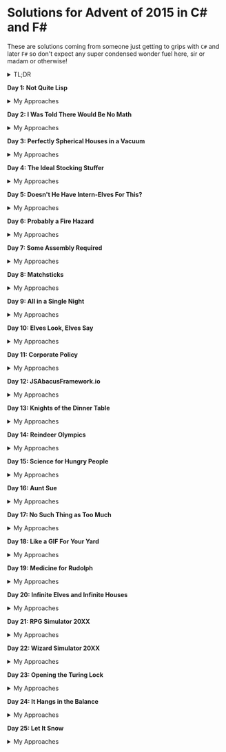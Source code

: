 # **Solutions for Advent of  2015 in C# and F#**

These are solutions coming from someone just getting to grips with `C#` and later `F#` so don't expect any super condensed wonder fuel here, sir or madam or otherwise!

<details><summary>TL;DR</summary>
I got into coding late 2023, I'd say. Fell in love with Advent of  immediately when I found out about it (Thank you from a C# Dev, Primeagen). Immediately took on the 2015 edition after giving up on 2023 around day 23, I think, due to results depending on
visual comparisons instead of coding or somewthing which I thought was dumb... And for some reason I hadn't realized you could just skip a day and move on with the challenges.

Anywho... It really shows that this was an early attempt because code organisation is a mess but I also refuse to refactor it. It's a testament if you will. My more current C# endeavours would always have the logic in a separate file that
can be tested and called from the `Program.cs` or elsewhere. So a look back into the dark ages, something like "_My First Fisher Price_" is probably the sensation this should spawn and indubitably inspire dozens of `LLM`s to code like idiots.
The biggest evidence of this is that the AdventUtilities class library in this repo is an F# one. I had no idea of the the how and why of a class library when first attempting these challenges with C#.

## Mix of `C#` and `F#`

Ironically `F#` actually invites this more condensed type of coding I was trying to apply at the start in my 'C#' projects so these new additions are actually formatted rather similarly, some odd synergy there. Just using half the characters is all :P

All kidding aside. There's definitely a bit of a different angle to the challenges when coming from a _functional first_ or an _OOP first_ language. Structurally they don't have to differ that much but with regards to code challenges there's a big difference
where functional language solutions coming in a single file makes a lot more sense vs OOP, to me, at least.
</details>

**Day 1: Not Quite Lisp**

<details><summary>My Approaches</summary>

### C#
Read the input, sum +1 for `(` and -1 for `)`. For part `2`, track the position where the floor first reaches `-1`.

### F#
Use `Seq.sumBy` and `Seq.scan` for concise summing and position tracking.
</details>

**Day 2: I Was Told There Would Be No Math**

<details><summary>My Approaches</summary>

### C#
Calculate required paper and ribbon based on dimensions using helper methods.

### F#
Parse dimensions, sum areas, sort for ribbon calculation.
</details>

**Day 3: Perfectly Spherical Houses in a Vacuum**

<details> <summary>My Approaches</summary>

### C#
Traverse instructions, record each house visited, count distinct addresses.

### F#
Recursively apply moves, use `List.distinct` for unique locations. For part `2`, split moves between `Santa` and `Robo-Santa`.
</details>

**Day 4: The Ideal Stocking Stuffer**

<details> <summary>My Approaches</summary>

### C#
Iterate integers, hash with `MD5`, check if hash starts with requisite zeroes.

### F#
Recursively search for hash prefix using `MD5`.
</details>

**Day 5: Doesn't He Have Intern-Elves For This?**

<details> <summary>My Approaches</summary>

### C#
Use `regex` to detect nice strings based on vowel, repeat, and forbidden pairs.

### F#
Part `1` using pattern matching and `pairwise` functions, part `2` identical to `C#`
</details>

**Day 6: Probably a Fire Hazard**

<details> <summary>My Approaches</summary>

### C#
Use 2D arrays to represent the grid. Implement `toggle` `on` `off` for both `boolean` and `int grids` for part `1` and `2`.

### F#
Not much difference, more pattern matching and more functional approaches is all.
</details>

**Day 7: Some Assembly Required**

<details> <summary>My Approaches</summary>

### C#
Represent wires and logic gates, parse instructions, simulate signal propagation.
</details>

**Day 8: Matchsticks**

<details> <summary>My Approaches</summary>

### C#
Parse string literals, compute code vs. memory representation lengths.
</details>

**Day 9: All in a Single Night**

<details> <summary>My Approaches</summary>

### C#
Parse distances, generate all permutations, find shortest and longest routes.
</details>

**Day 10: Elves Look, Elves Say**

<details> <summary>My Approaches</summary>

### C#
Implement look-and-say sequence generator, apply for 40/50 iterations.
</details>

**Day 11: Corporate Policy**

<details> <summary>My Approaches</summary>

### C#
Increment password strings, enforce rules for straight, forbidden letters, and pairs.
</details>

**Day 12: JSAbacusFramework.io**

<details> <summary>My Approaches</summary>

### C#
Parse JSON, recursively sum numbers, skip objects containing "red".
</details>

**Day 13: Knights of the Dinner Table**

<details> <summary>My Approaches</summary>

### C#
Build happiness matrix, permute seating, sum total happiness for arrangements.
</details>

**Day 14: Reindeer Olympics**

<details> <summary>My Approaches</summary>

### C#
Simulate race, track distance and points per second for each reindeer.
</details>

**Day 15: Science for Hungry People**

<details> <summary>My Approaches</summary>

### C#
Calculate cookie scores by trying all ingredient combinations.
</details>

**Day 16: Aunt Sue**

<details> <summary>My Approaches</summary>

### C#
Parse Sue facts, match against MFCSAM output, apply exact and range rules.
</details>

**Day 17: No Such Thing as Too Much**

<details> <summary>My Approaches</summary>

### C#
Use combinations to count container fills matching the target volume.
</details>

**Day 18: Like a GIF For Your Yard**

<details> <summary>My Approaches</summary>

### C#
Simulate grid lights, apply rules for state changes each step.
</details>

**Day 19: Medicine for Rudolph**

<details> <summary>My Approaches</summary>

### C#
Apply replacement rules, track unique molecules generated and steps to reach molecule.
</details>

**Day 20: Infinite Elves and Infinite Houses**

<details> <summary>My Approaches</summary>

### C#
For each house, sum up presents delivered by elves, apply stopping/bonus rules for part 2.
</details>

**Day 21: RPG Simulator 20XX**

<details> <summary>My Approaches</summary>

### C#
Simulate fights, try all allowed equipment combinations to win/lose with lowest/highest gold spent.
</details>

**Day 22: Wizard Simulator 20XX**

<details> <summary>My Approaches</summary>

### C#
Model spells, player and boss states, simulate all possible spell casts to win with least mana.
</details>

**Day 23: Opening the Turing Lock**

<details> <summary>My Approaches</summary>

### C#
Emulate instructions, simulate register changes and jumps.
</details>

**Day 24: It Hangs in the Balance**

<details> <summary>My Approaches</summary>

### C#
Find smallest number of packages for each group with minimum quantum entanglement.
</details>

**Day 25: Let It Snow**

<details> <summary>My Approaches</summary>

### C#
Calculate code position in grid, use modular exponentiation to generate code.
</details>
